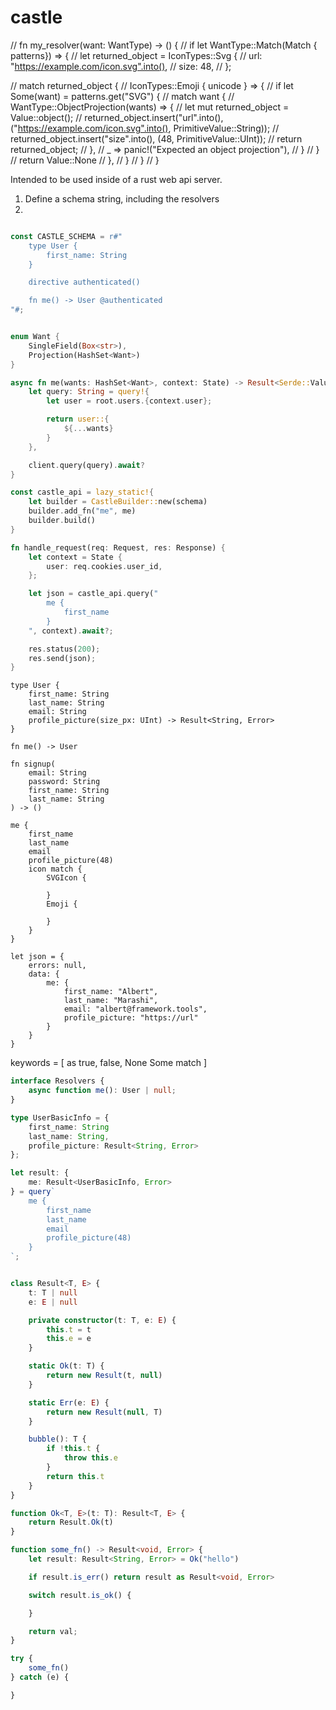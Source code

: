 # castle
// fn my_resolver(want: WantType) -> () {
//     if let WantType::Match(Match { patterns}) => {
//         let returned_object = IconTypes::Svg {
//             url: "https://example.com/icon.svg".into(),
//             size: 48,
//         };

//         match returned_object {
//             IconTypes::Emoji { unicode } => {
//                 if let Some(want) = patterns.get("SVG") {
//                     match want {
//                         WantType::ObjectProjection(wants) => {
//                             let mut returned_object = Value::object();
//                             returned_object.insert("url".into(), ("https://example.com/icon.svg".into(), PrimitiveValue::String));
//                             returned_object.insert("size".into(), (48, PrimitiveValue::UInt));
//                             return returned_object;
//                         },
//                         _ => panic!("Expected an object projection"),
//                     }
//                 }
//                 return Value::None
//             },
//         }
//     }
// }


Intended to be used inside of a rust web api server.

1. Define a schema string, including the resolvers
2.



```rs

const CASTLE_SCHEMA = r#"
    type User {
        first_name: String
    }

    directive authenticated()

    fn me() -> User @authenticated
"#;


enum Want {
    SingleField(Box<str>),
    Projection(HashSet<Want>)
}

async fn me(wants: HashSet<Want>, context: State) -> Result<Serde::Value, Error> {
    let query: String = query!{
        let user = root.users.{context.user};

        return user::{
            ${...wants}
        }
    },

    client.query(query).await?
}

const castle_api = lazy_static!{
    let builder = CastleBuilder::new(schema)
    builder.add_fn("me", me)
    builder.build()
}

fn handle_request(req: Request, res: Response) {
    let context = State {
        user: req.cookies.user_id,
    };

    let json = castle_api.query("
        me {
            first_name
        }
    ", context).await?;

    res.status(200);
    res.send(json);
}

```

```schema
type User {
    first_name: String
    last_name: String
    email: String
    profile_picture(size_px: UInt) -> Result<String, Error>
}

fn me() -> User

fn signup(
    email: String
    password: String
    first_name: String
    last_name: String
) -> ()
```


```query
me {
    first_name
    last_name
    email
    profile_picture(48)
    icon match {
        SVGIcon {

        }
        Emoji {

        }
    }
}

let json = {
    errors: null,
    data: {
        me: {
            first_name: "Albert",
            last_name: "Marashi",
            email: "albert@framework.tools",
            profile_picture: "https://url"
        }
    }
}
```

keywords = [
    as
    true,
    false,
    None
    Some
    match
]

```ts
interface Resolvers {
    async function me(): User | null;
}

type UserBasicInfo = {
    first_name: String
    last_name: String,
    profile_picture: Result<String, Error>
};

let result: {
    me: Result<UserBasicInfo, Error>
} = query`
    me {
        first_name
        last_name
        email
        profile_picture(48)
    }
`;


class Result<T, E> {
    t: T | null
    e: E | null

    private constructor(t: T, e: E) {
        this.t = t
        this.e = e
    }

    static Ok(t: T) {
        return new Result(t, null)
    }

    static Err(e: E) {
        return new Result(null, T)
    }

    bubble(): T {
        if !this.t {
            throw this.e
        }
        return this.t
    }
}

function Ok<T, E>(t: T): Result<T, E> {
    return Result.Ok(t)
}

function some_fn() -> Result<void, Error> {
    let result: Result<String, Error> = Ok("hello")

    if result.is_err() return result as Result<void, Error>

    switch result.is_ok() {

    }

    return val;
}

try {
    some_fn()
} catch (e) {

}

```


